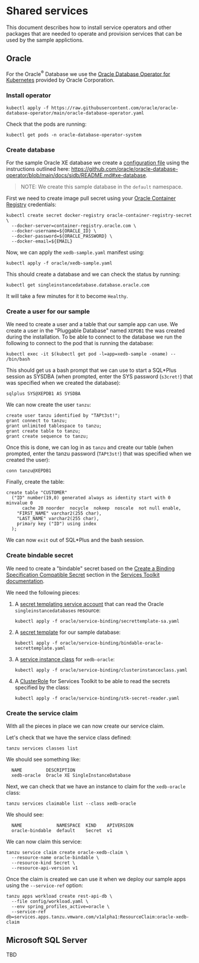 # Shared services

This document describes how to install service operators and other packages that are needed to operate and provision services that can be used by the sample applictions.

## Oracle

For the Oracle<sup>®️</sup> Database we use the [Oracle Database Operator for Kubernetes](https://github.com/oracle/oracle-database-operator) provided by Oracle Corporation. 

### Install operator

```
kubectl apply -f https://raw.githubusercontent.com/oracle/oracle-database-operator/main/oracle-database-operator.yaml
```

Check that the pods are running:

```
kubectl get pods -n oracle-database-operator-system
```

### Create database

For the sample Oracle XE database we create a [configuration file](oracle/create/xedb-sample.yaml) using the instructions outlined here: https://github.com/oracle/oracle-database-operator/blob/main/docs/sidb/README.md#xe-database.

> NOTE: We create this sample database in the `default` namespace.

First we need to create image pull secret using your [Oracle Container Registry](https://container-registry.oracle.com) credentials:

```
kubectl create secret docker-registry oracle-container-registry-secret \
  --docker-server=container-registry.oracle.com \
  --docker-username=${ORACLE_ID} \
  --docker-password=${ORACLE_PASSWORD} \
  --docker-email=${EMAIL}
```

Now, we can apply the `xedb-sample.yaml` manifest using:

```
kubectl apply -f oracle/xedb-sample.yaml
```

This should create a database and we can check the status by running:

```
kubectl get singleinstancedatabase.database.oracle.com 
```

It will take a few minutes for it to become `Healthy`.

### Create a user for our sample

We need to create a user and a table that our sample app can use. We create a user in the "Pluggable Database" named `XEPDB1` the was created during the installation. To be able to connect to the database we run the following to connect to the pod that is running the database:

```
kubectl exec -it $(kubectl get pod -l=app=xedb-sample -oname) -- /bin/bash
```

This should get us a bash prompt that we can use to start a SQL*Plus session as SYSDBA (when prompted, enter the SYS password (`s3cret!`) that was specified when we created the database):

```
sqlplus SYS@XEPDB1 AS SYSDBA
```

We can now create the user `tanzu`:

```
create user tanzu identified by "TAPt3st!";
grant connect to tanzu;
grant unlimited tablespace to tanzu;
grant create table to tanzu;
grant create sequence to tanzu;
```

Once this is done, we can log in as `tanzu` and create our table (when prompted, enter the tanzu password (`TAPt3st!`) that was specified when we created the user):

```
conn tanzu@XEPDB1
```

Finally, create the table:

```
create table "CUSTOMER"
  ("ID" number(19,0) generated always as identity start with 0 minvalue 0
      cache 20 noorder  nocycle  nokeep  noscale  not null enable,
    "FIRST_NAME" varchar2(255 char),
    "LAST_NAME" varchar2(255 char),
    primary key ("ID") using index
  );
```

We can now `exit` out of SQL*Plus and the bash session.

### Create bindable secret

We need to create a "bindable" secret based on the [Create a Binding Specification Compatible Secret](https://docs.vmware.com/en/Services-Toolkit-for-VMware-Tanzu-Application-Platform/0.7/svc-tlk/GUID-usecases-rds-ack-manual.html#create-a-binding-specification-compatible-secret-3) section in the [Services Toolkit documentation](https://docs.vmware.com/en/Services-Toolkit-for-VMware-Tanzu-Application-Platform/0.7/svc-tlk/GUID-usecases-rds-ack-manual.html#create-a-binding-specification-compatible-secret-3).

We need the following pieces:

1. A [secret templating service account](oracle/service-binding/secrettemplate-sa.yaml) that can read the Oracle `singleinstancedatabases` resource:
    ```
    kubectl apply -f oracle/service-binding/secrettemplate-sa.yaml
    ```
2. A [secret template](oracle/service-binding/bindable-oracle-secrettemplate.yaml) for our sample database:
    ```
    kubectl apply -f oracle/service-binding/bindable-oracle-secrettemplate.yaml
    ```
3. A [service instance class](oracle/service-binding/clusterinstanceclass.yaml) for `xedb-oracle`:
    ```
    kubectl apply -f oracle/service-binding/clusterinstanceclass.yaml
    ```
4. A [ClusterRole](oracle/service-binding/stk-secret-reader.yaml) for Services Toolkit to be able to read the secrets specified by the class:
    ```
    kubectl apply -f oracle/service-binding/stk-secret-reader.yaml
    ```

### Create the service claim

With all the pieces in place we can now create our service claim.

Let's check that we have the service class defined:

```
tanzu services classes list
```

We should see something like:

```
  NAME         DESCRIPTION                       
  xedb-oracle  Oracle XE SingleInstanceDatabase  
```

Next, we can check that we have an instance to claim for the `xedb-oracle` class:

```
tanzu services claimable list --class xedb-oracle
```

We should see:

```
  NAME             NAMESPACE  KIND    APIVERSION  
  oracle-bindable  default    Secret  v1          
```

We can now claim this service:

```
tanzu service claim create oracle-xedb-claim \
  --resource-name oracle-bindable \
  --resource-kind Secret \
  --resource-api-version v1
```

Once the claim is created we can use it when we deploy our sample apps using the `--service-ref` option:

```
tanzu apps workload create rest-api-db \
  --file config/workload.yaml \
  --env spring_profiles_active=oracle \
  --service-ref db=services.apps.tanzu.vmware.com/v1alpha1:ResourceClaim:oracle-xedb-claim
```

## Microsoft SQL Server

TBD
